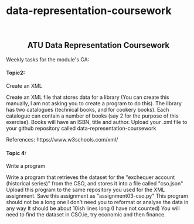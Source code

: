 # data-representation-coursework
<br>
<h2 style="text-align: center;">ATU Data Representation Coursework</h2>

Weekly tasks for the module's CA:

<h4>Topic2:</h4>
    <p>Create an XML</p>
        <p>Create an XML file that stores data for a library (You can create this manually, I am not asking you to create a program to do this).
        The library has two catalogues (technical books, and for cookery books).
        Each catalogue can contain a number of books (say 2 for the purpose of this exercise).
        Books will have an ISBN, title and author.
        Upload your .xml file to your github repository called data-representation-coursework</p>
     References:
     https://www.w3schools.com/xml/

<h4>Topic 4:</h4>
    <p>Write a program</p>
        <p>Write a program that retrieves the dataset for the "exchequer account (historical series)" from the CSO, and stores it into a file called "cso.json"
        Upload this program to the same repository you used for the XML assignment.
        Save this assignment as "assignment03-cso.py"
        This program should not be a long one
        I don't need you to reformat or analyse the data in any way
        It should be about 10ish lines long (I have not counted)
        You will need to find the dataset in CSO.ie, try economic and then finance.</p>
    
